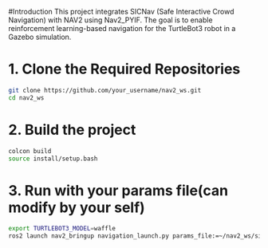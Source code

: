 
#Introduction
This project integrates SICNav (Safe Interactive Crowd Navigation) with NAV2 using Nav2_PYIF. The goal is to enable reinforcement learning-based navigation for the TurtleBot3 robot in a Gazebo simulation.

# 1. Clone the Required Repositories
```bash
git clone https://github.com/your_username/nav2_ws.git
cd nav2_ws
```
# 2. Build the project
```bash
colcon build
source install/setup.bash
```
# 3. Run with your params file(can modify by your self)
```bash
export TURTLEBOT3_MODEL=waffle
ros2 launch nav2_bringup navigation_launch.py params_file:=~/nav2_ws/sicnav_controller/params.yaml
```
